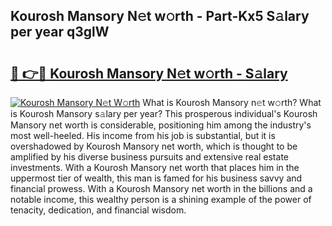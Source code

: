 ## Kourosh Mansory N𝚎t w𝚘rth - Part-Kx5 S𝚊lary per year q3glW

# <h2><a href="http://gc30pu.nevu.top/?p=Kourosh+Mansory">🔗 👉🔴 Kourosh Mansory N𝚎t w𝚘rth - S𝚊lary</a></h2>

[![Kourosh Mansory N𝚎t W𝚘rth](https://i.imgur.com/Oavwk0R.jpeg)](http://gc30pu.nevu.top/?p=Kourosh+Mansory)
What is Kourosh Mansory n𝚎t w𝚘rth? What is Kourosh Mansory s𝚊lary per year?
This prosperous individual's Kourosh Mansory net worth is considerable, positioning him among the industry's most well-heeled. His income from his job is substantial, but it is overshadowed by Kourosh Mansory net worth, which is thought to be amplified by his diverse business pursuits and extensive real estate investments. With a Kourosh Mansory net worth that places him in the uppermost tier of wealth, this man is famed for his business savvy and financial prowess. With a Kourosh Mansory net worth in the billions and a notable income, this wealthy person is a shining example of the power of tenacity, dedication, and financial wisdom.
